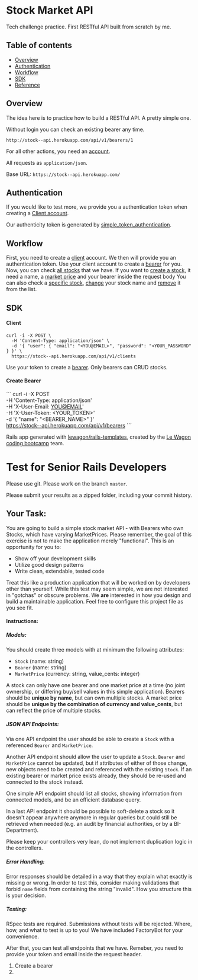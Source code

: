 # Stock Market API
Tech challenge practice. First RESTful API built from scratch by me.

## Table of contents
* [Overview](#overview)
* [Authentication](#authentication)
* [Workflow](#workflow)
* [SDK](#software-development-kit)
* [Reference](#reference)

## Overview
The idea here is to practice how to build a RESTful API. A pretty simple one. 

Without login you can check an existing bearer any time.

```shell
http://stock--api.herokuapp.com/api/v1/bearers/1
```

For all other actions, you need an [account](#authentication).

All requests as `application/json`.

Base URL: `https://stock--api.herokuapp.com/`

## Authentication 
If you would like to test more, we provide you a authentication token when creating a [Client account](#client-account).

Our authenticity token is generated by [simple_token_authentication](https://github.com/gonzalo-bulnes/simple_token_authentication).

## Workflow
First, you need to create a [client](#client) account. We then will provide you an authentication token. Use your client account to create a [bearer](#bearer) for you. Now, you can check [all stocks](#stocks) that we have. If you want to [create a stock](#stock), it need a name, a [market price](#market-price) and your bearer inside the request body You can also check a [specific stock](#sotck), [change](url) your stock name and [remove](#delete) it from the list.

## SDK
#### Client
```console
curl -i -X POST \
  -H 'Content-Type: application/json' \
  -d '{ "user": { "email": "<YOU@EMAIL>", "password": "<YOUR_PASSWORD" } }' \
  https://stock--api.herokuapp.com/api/v1/clients
```
Use your token to create a [bearer](#bearer). Only bearers can CRUD stocks.

#### Create Bearer
´´´
curl -i -X POST \
  -H 'Content-Type: application/json' \
  -H 'X-User-Email: <YOU@EMAIL>' \
  -H 'X-User-Token: <YOUR_TOKEN>' \
  -d '{ "name": "<BEARER_NAME>" }' \
  https://stock--api.herokuapp.com/api/v1/bearers
´´´



Rails app generated with [lewagon/rails-templates](https://github.com/lewagon/rails-templates), created by the [Le Wagon coding bootcamp](https://www.lewagon.com) team.

Test for Senior Rails Developers
======
Please use git. Please work on the branch `master`.

Please submit your results as a zipped folder, including your commit history.

## Your Task:
You are going to build a simple stock market API - with Bearers who own Stocks, which have varying MarketPrices. Please remember, the goal of this exercise is not to make the application merely "functional". This is an opportunity for you to:

* Show off your development skills
* Utilize good design patterns
* Write clean, extendable, tested code

Treat this like a production application that will be worked on by developers other than yourself. While this test may seem simple, we are not interested in "gotchas" or obscure problems. We **are** interested in how you design and build a maintainable application.  Feel free to configure this project file as you see fit.

#### Instructions:
##### Models:
You should create three models with at minimum the following attributes:

+ `Stock` (name: string)
+ `Bearer` (name: string)
+ `MarketPrice` (currency: string, value_cents: integer)

A stock can only have one bearer and one market price at a time (no joint ownership, or differing buy/sell values in this simple application). Bearers should be **unique by name**, but can own multiple stocks. A market price should be **unique by the combination of currency and value_cents**, but can reflect the price of multiple stocks.

##### JSON API Endpoints:
Via one API endpoint the user should be able to create a `Stock` with a referenced `Bearer` and `MarketPrice`.

Another API endpoint should allow the user to update a `Stock`. `Bearer` and `MarketPrice` cannot be updated, but if attributes of either of those change, new objects need to be created and referenced with the existing `Stock`. If an existing bearer or market price exists already, they should be re-used and connected to the stock instead.

One simple API endpoint should list all stocks, showing information from connected models, and be an efficient database query.

In a last API endpoint it should be possible to soft-delete a stock so it doesn't appear anywhere anymore in regular queries but could still be retrieved when needed (e.g. an audit by financial authorities, or by a BI-Department).

Please keep your controllers very lean, do not implement duplication logic in the controllers.

##### Error Handling:
Error responses should be detailed in a way that they explain what exactly is missing or wrong. In order to test this, consider making validations that forbid `name` fields from containing the string "invalid". How you structure this is your decision.

##### Testing:
RSpec tests are required. Submissions without tests will be rejected. Where, how, and what to test is up to you! We have included FactoryBot for your convenience.


After that, you can test all endpoints that we have. Remeber, you need to provide your token and email inside the request header.
1. Create a bearer
2. 
